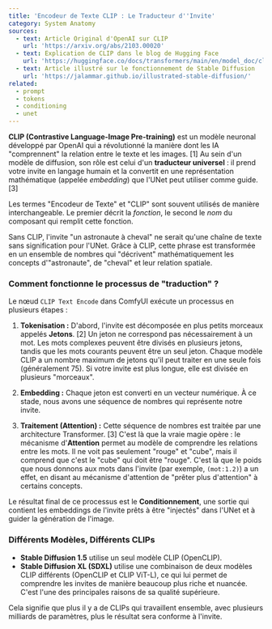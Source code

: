 ```yaml
---
title: 'Encodeur de Texte CLIP : Le Traducteur d''Invite'
category: System Anatomy
sources:
  - text: Article Original d'OpenAI sur CLIP
    url: 'https://arxiv.org/abs/2103.00020'
  - text: Explication de CLIP dans le blog de Hugging Face
    url: 'https://huggingface.co/docs/transformers/main/en/model_doc/clip'
  - text: Article illustré sur le fonctionnement de Stable Diffusion
    url: 'https://jalammar.github.io/illustrated-stable-diffusion/'
related:
  - prompt
  - tokens
  - conditioning
  - unet
---
```


**CLIP (Contrastive Language-Image Pre-training)** est un modèle neuronal développé par OpenAI qui a révolutionné la manière dont les IA "comprennent" la relation entre le texte et les images. [1] Au sein d'un modèle de diffusion, son rôle est celui d'un **traducteur universel** : il prend votre invite en langage humain et la convertit en une représentation mathématique (appelée *embedding*) que l'UNet peut utiliser comme guide. [3]

Les termes "Encodeur de Texte" et "CLIP" sont souvent utilisés de manière interchangeable. Le premier décrit la *fonction*, le second le *nom* du composant qui remplit cette fonction.

Sans CLIP, l'invite "un astronaute à cheval" ne serait qu'une chaîne de texte sans signification pour l'UNet. Grâce à CLIP, cette phrase est transformée en un ensemble de nombres qui "décrivent" mathématiquement les concepts d'"astronaute", de "cheval" et leur relation spatiale.

### Comment fonctionne le processus de "traduction" ?

Le nœud `CLIP Text Encode` dans ComfyUI exécute un processus en plusieurs étapes :

1.  **Tokenisation :**
    D'abord, l'invite est décomposée en plus petits morceaux appelés **Jetons**. [2] Un jeton ne correspond pas nécessairement à un mot. Les mots complexes peuvent être divisés en plusieurs jetons, tandis que les mots courants peuvent être un seul jeton. Chaque modèle CLIP a un nombre maximum de jetons qu'il peut traiter en une seule fois (généralement 75). Si votre invite est plus longue, elle est divisée en plusieurs "morceaux".

2.  **Embedding :**
    Chaque jeton est converti en un vecteur numérique. À ce stade, nous avons une séquence de nombres qui représente notre invite.

3.  **Traitement (Attention) :**
    Cette séquence de nombres est traitée par une architecture Transformer. [3] C'est là que la vraie magie opère : le mécanisme d'**Attention** permet au modèle de comprendre les relations entre les mots. Il ne voit pas seulement "rouge" et "cube", mais il comprend que c'est le "cube" qui doit être "rouge". C'est là que le poids que nous donnons aux mots dans l'invite (par exemple, `(mot:1.2)`) a un effet, en disant au mécanisme d'attention de "prêter plus d'attention" à certains concepts.

Le résultat final de ce processus est le **Conditionnement**, une sortie qui contient les embeddings de l'invite prêts à être "injectés" dans l'UNet et à guider la génération de l'image.

### Différents Modèles, Différents CLIPs

- **Stable Diffusion 1.5** utilise un seul modèle CLIP (OpenCLIP).
- **Stable Diffusion XL (SDXL)** utilise une combinaison de deux modèles CLIP différents (OpenCLIP et CLIP ViT-L), ce qui lui permet de comprendre les invites de manière beaucoup plus riche et nuancée. C'est l'une des principales raisons de sa qualité supérieure.

Cela signifie que plus il y a de CLIPs qui travaillent ensemble, avec plusieurs milliards de paramètres, plus le résultat sera conforme à l'invite.

